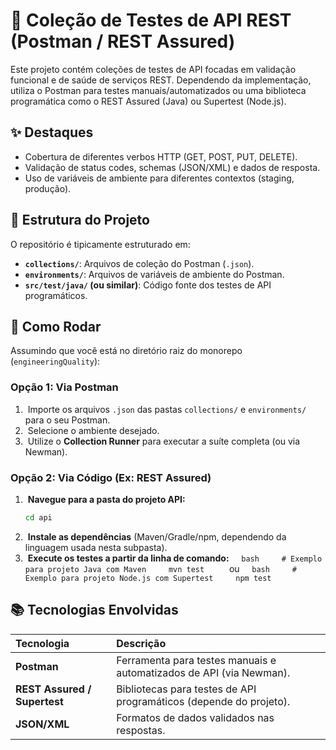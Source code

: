# 🔌 Coleção de Testes de API REST (Postman / REST Assured)

Este projeto contém coleções de testes de API focadas em validação funcional e de saúde de serviços REST. Dependendo da implementação, utiliza o Postman para testes manuais/automatizados ou uma biblioteca programática como o REST Assured (Java) ou Supertest (Node.js).

## ✨ Destaques
- Cobertura de diferentes verbos HTTP (GET, POST, PUT, DELETE).
- Validação de status codes, schemas (JSON/XML) e dados de resposta.
- Uso de variáveis de ambiente para diferentes contextos (staging, produção).

## 📂 Estrutura do Projeto

O repositório é tipicamente estruturado em:
- **`collections/`**: Arquivos de coleção do Postman (`.json`).
- **`environments/`**: Arquivos de variáveis de ambiente do Postman.
- **`src/test/java/` (ou similar)**: Código fonte dos testes de API programáticos.

## 🚀 Como Rodar

Assumindo que você está no diretório raiz do monorepo (`engineeringQuality`):

### Opção 1: Via Postman
1.  Importe os arquivos `.json` das pastas `collections/` e `environments/` para o seu Postman.
2.  Selecione o ambiente desejado.
3.  Utilize o **Collection Runner** para executar a suíte completa (ou via Newman).

### Opção 2: Via Código (Ex: REST Assured)
1.  **Navegue para a pasta do projeto API:**
    ```bash
    cd api
    ```
2.  **Instale as dependências** (Maven/Gradle/npm, dependendo da linguagem usada nesta subpasta).
3.  **Execute os testes a partir da linha de comando:**
    ```bash
    # Exemplo para projeto Java com Maven
    mvn test
    ```
    ou
    ```bash
    # Exemplo para projeto Node.js com Supertest
    npm test
    ```

## 📚 Tecnologias Envolvidas
| Tecnologia | Descrição |
| :--- | :--- |
| **Postman** | Ferramenta para testes manuais e automatizados de API (via Newman). |
| **REST Assured / Supertest** | Bibliotecas para testes de API programáticos (depende do projeto). |
| **JSON/XML** | Formatos de dados validados nas respostas. |